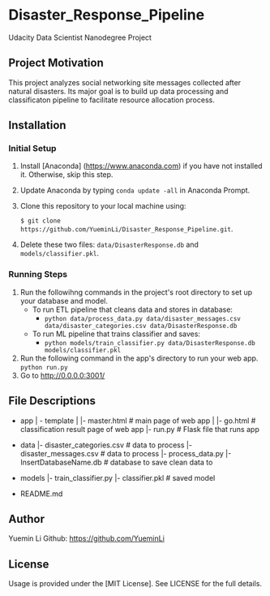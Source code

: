 # Disaster_Response_Pipeline
Udacity Data Scientist Nanodegree Project
## Project Motivation
This project analyzes social networking site messages collected after natural disasters. Its major goal is to build up data processing and classificaton pipeline to facilitate resource allocation process. 

## Installation
### Initial Setup
1. Install [Anaconda] (https://www.anaconda.com) if you have not installed it. Otherwise, skip this step.
2. Update Anaconda by typing `conda update -all` in Anaconda Prompt.
3. Clone this repository to your local machine using: 
   
   `$ git clone https://github.com/YueminLi/Disaster_Response_Pipeline.git`.
4. Delete these two files: `data/DisasterResponse.db` and `models/classifier.pkl`.
### Running Steps
1. Run the followihng commands in the project's root directory to set up your database and model.
   - To run ETL pipeline that cleans data and stores in database:
      - `python data/process_data.py data/disaster_messages.csv data/disaster_categories.csv data/DisasterResponse.db`
   - To run ML pipeline that trains classifier and saves:
      - `python models/train_classifier.py data/DisasterResponse.db models/classifier.pkl`
2. Run the following command in the app's directory to run your web app.
    `python run.py`
3. Go to http://0.0.0.0:3001/

## File Descriptions
- app
| - template
| |- master.html  # main page of web app
| |- go.html  # classification result page of web app
|- run.py  # Flask file that runs app

- data
|- disaster_categories.csv  # data to process 
|- disaster_messages.csv  # data to process
|- process_data.py
|- InsertDatabaseName.db   # database to save clean data to

- models
|- train_classifier.py
|- classifier.pkl  # saved model 

- README.md

## Author
Yuemin Li 
Github: https://github.com/YueminLi

## License
Usage is provided under the [MIT License]. See LICENSE for the full details.
